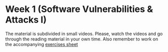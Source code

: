 # Week 1 (Software Vulnerabilities & Attacks I)

The material is subdivided in small videos.
Please, watch the videos and go through the reading material in your own time.
Also remember to work on the accompanying [exercises sheet](../exercises/EXERCISE1.md)
